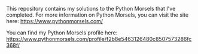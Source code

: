 This repository contains my solutions to the Python Morsels that I've completed. For more information on Python Morsels, you can visit the site here: https://www.pythonmorsels.com/

You can find my Python Morsels profile here: https://www.pythonmorsels.com/profile/f2b8e5463126480c8507573286fc368f/
